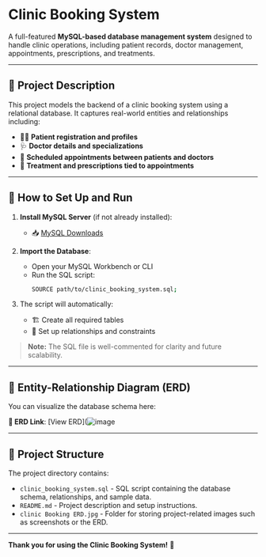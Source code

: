 # Clinic Booking System

A full-featured **MySQL-based database management system** designed to handle clinic operations, including patient records, doctor management, appointments, prescriptions, and treatments.

---

## 📌 Project Description

This project models the backend of a clinic booking system using a relational database. It captures real-world entities and relationships including:

- 👩‍⚕️ **Patient registration and profiles**
- 🩺 **Doctor details and specializations**
- 📅 **Scheduled appointments between patients and doctors**
- 💊 **Treatment and prescriptions tied to appointments**

---

## 🚀 How to Set Up and Run

1. **Install MySQL Server** (if not already installed):
   - 📥 [MySQL Downloads](https://dev.mysql.com/downloads/)

2. **Import the Database**:
   - Open your MySQL Workbench or CLI
   - Run the SQL script:
     ```bash
     SOURCE path/to/clinic_booking_system.sql;
     ```

3. The script will automatically:
   - 🏗️ Create all required tables
   - 🔗 Set up relationships and constraints

> **Note:** The SQL file is well-commented for clarity and future scalability.

---

## 🧱 Entity-Relationship Diagram (ERD)

You can visualize the database schema here:

**🔗 ERD Link**: [View ERD](![image](https://github.com/user-attachments/assets/67fb2135-fafc-4337-b093-0ffa89f6f52b)

---

## 📁 Project Structure

The project directory contains:

- `clinic_booking_system.sql` - SQL script containing the database schema, relationships, and sample data.
- `README.md` - Project description and setup instructions.
- `clinic Booking ERD.jpg` -  Folder for storing project-related images such as screenshots or the ERD.

---

**Thank you for using the Clinic Booking System!** 🙏
